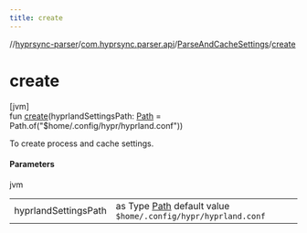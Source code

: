 ```yaml
---
title: create
---
```

//[hyprsync-parser](../../../index.html)/[com.hyprsync.parser.api](../index.html)/[ParseAndCacheSettings](index.html)/[create](create.html)



# create



[jvm]\
fun [create](create.html)(hyprlandSettingsPath: [Path](https://docs.oracle.com/javase/8/docs/api/java/nio/file/Path.html) = Path.of(&quot;$home/.config/hypr/hyprland.conf&quot;))



To create process and cache settings.



#### Parameters


jvm

| | |
|---|---|
| hyprlandSettingsPath | as Type [Path](https://docs.oracle.com/javase/8/docs/api/java/nio/file/Path.html) default value `$home/.config/hypr/hyprland.conf` |



